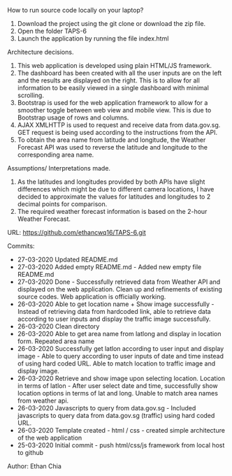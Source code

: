 How to run source code locally on your laptop?
  1. Download the project using the git clone or download the zip file.
  2. Open the folder TAPS-6
  3. Launch the application by running the file index.html

Architecture decisions.
  1. This web application is developed using plain HTML/JS framework.
  2. The dashboard has been created with all the user inputs are on the left and the results are displayed on the right. This is to allow for all information to be easily viewed in a single dashboard with minimal scrolling.
  3. Bootstrap is used for the web application framework to allow for a smoother toggle between web view and mobile view. This is due to Bootstrap usage of rows and columns.
  4. AJAX XMLHTTP is used to request and receive data from data.gov.sg. GET request is being used according to the instructions from the API.
  5. To obtain the area name from latitude and longitude, the Weather Forecast API was used to reverse the latitude and longitude to the corresponding area name.

Assumptions/ Interpretations made.
  1. As the latitudes and longitudes provided by both APIs have slight differences which might be due to different camera locations, I have decided to approximate the values for latitudes and longitudes to 2 decimal points for comparison.
  2. The required weather forecast information is based on the 2-hour Weather Forecast.

URL: https://github.com/ethancwq16/TAPS-6.git

Commits:
  * 27-03-2020  Updated README.md
  * 27-03-2020  Added empty README.md - Added new empty file README.md
  * 27-03-2020  Done - Successfully retrieved data from Weather API and displayed on the web application. Clean up and refinements of existing source codes. Web application is officially working.
  * 26-03-2020  Able to get location name + Show image successfully - Instead of retrieving data from hardcoded link, able to retrieve data according to user inputs and display the traffic image successfully.
  * 26-03-2020  Clean directory
  * 26-03-2020  Able to get area name from latlong and display in location form. Repeated area name
  * 26-03-2020  Successfully get latlon according to user input and display image - Able to query according to user inputs of date and time instead of using hard coded URL. Able to match location to traffic image and display image.
  * 26-03-2020  Retrieve and show image upon selecting location. Location in terms of latlon - After user select date and time, successfully show location options in terms of lat and long. Unable to match area names from weather api.
  * 26-03-2020  Javascripts to query from data.gov.sg - Included javascripts to query data from data.gov.sg (traffic) using hard coded URL.
  * 26-03-2020  Template created - html / css - created simple architecture of the web application
  * 25-03-2020  Initial commit - push html/css/js framework from local host to github


Author: Ethan Chia
